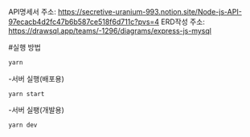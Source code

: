 API명세서 주소: https://secretive-uranium-993.notion.site/Node-js-API-97ecacb4d2fc47b6b587ce518f6d711c?pvs=4
ERD작성 주소: https://drawsql.app/teams/-1296/diagrams/express-js-mysql

#실행 방법

```sh
yarn
```

-서버 실행(배포용)

```
yarn start
```

-서버 실팽(개발용)

```
yarn dev
```
